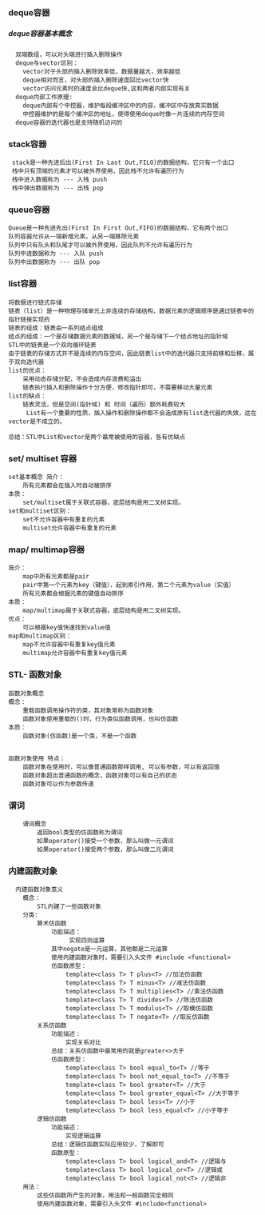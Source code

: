 ### deque容器

##### deque容器基本概念
      双端数组，可以对头端进行插入删除操作
      deque与vector区别：
        vector对于头部的插入删除效率低，数据量越大，效率越低
        deque相对而言，对头部的插入删除速度回比vector快
        vector访问元素时的速度会比deque快,这和两者内部实现有关
      deque内部工作原理:
        deque内部有个中控器，维护每段缓冲区中的内容，缓冲区中存放真实数据
        中控器维护的是每个缓冲区的地址，使得使用deque时像一片连续的内存空间
      deque容器的迭代器也是支持随机访问的

### stack容器

     stack是一种先进后出(First In Last Out,FILO)的数据结构，它只有一个出口
     栈中只有顶端的元素才可以被外界使用，因此栈不允许有遍历行为
     栈中进入数据称为 --- 入栈 push
     栈中弹出数据称为 --- 出栈 pop

### queue容器

    Queue是一种先进先出(First In First Out,FIFO)的数据结构，它有两个出口
    队列容器允许从一端新增元素，从另一端移除元素
    队列中只有队头和队尾才可以被外界使用，因此队列不允许有遍历行为
    队列中进数据称为 --- 入队 push
    队列中出数据称为 --- 出队 pop

### list容器

    将数据进行链式存储
    链表（list）是一种物理存储单元上非连续的存储结构，数据元素的逻辑顺序是通过链表中的指针链接实现的
    链表的组成：链表由一系列结点组成
    结点的组成：一个是存储数据元素的数据域，另一个是存储下一个结点地址的指针域
    STL中的链表是一个双向循环链表
    由于链表的存储方式并不是连续的内存空间，因此链表list中的迭代器只支持前移和后移，属于双向迭代器
    list的优点：
        采用动态存储分配，不会造成内存浪费和溢出
        链表执行插入和删除操作十分方便，修改指针即可，不需要移动大量元素
    list的缺点：
        链表灵活，但是空间(指针域) 和 时间（遍历）额外耗费较大
         List有一个重要的性质，插入操作和删除操作都不会造成原有list迭代器的失效，这在vector是不成立的。

    总结：STL中List和vector是两个最常被使用的容器，各有优缺点

### set/ multiset 容器

    set基本概念 简介：
        所有元素都会在插入时自动被排序
    本质：
        set/multiset属于关联式容器，底层结构是用二叉树实现。
    set和multiset区别：
        set不允许容器中有重复的元素
        multiset允许容器中有重复的元素

### map/ multimap容器

    简介：
        map中所有元素都是pair
        pair中第一个元素为key（键值），起到索引作用，第二个元素为value（实值）
        所有元素都会根据元素的键值自动排序
    本质：
        map/multimap属于关联式容器，底层结构是用二叉树实现。
    优点：
        可以根据key值快速找到value值
    map和multimap区别：
        map不允许容器中有重复key值元素
        multimap允许容器中有重复key值元素

### STL- 函数对象

    函数对象概念
    概念：
        重载函数调用操作符的类，其对象常称为函数对象
        函数对象使用重载的()时，行为类似函数调用，也叫仿函数
    本质：
        函数对象(仿函数)是一个类，不是一个函数


    函数对象使用 特点：
        函数对象在使用时，可以像普通函数那样调用, 可以有参数，可以有返回值
        函数对象超出普通函数的概念，函数对象可以有自己的状态
        函数对象可以作为参数传递

### 谓词

        谓词概念
            返回bool类型的仿函数称为谓词
            如果operator()接受一个参数，那么叫做一元谓词
            如果operator()接受两个参数，那么叫做二元谓词

### 内建函数对象
      内建函数对象意义
        概念：
            STL内建了一些函数对象
        分类:
            算术仿函数
                功能描述：
                     实现四则运算
                其中negate是一元运算，其他都是二元运算
                使用内建函数对象时，需要引入头文件 #include <functional>
                仿函数原型：
                    template<class T> T plus<T> //加法仿函数
                    template<class T> T minus<T> //减法仿函数
                    template<class T> T multiplies<T> //乘法仿函数
                    template<class T> T divides<T> //除法仿函数
                    template<class T> T modulus<T> //取模仿函数
                    template<class T> T negate<T> //取反仿函数
            关系仿函数
                功能描述：
                    实现关系对比
                总结：关系仿函数中最常用的就是greater<>大于
                仿函数原型：
                    template<class T> bool equal_to<T> //等于
                    template<class T> bool not_equal_to<T> //不等于
                    template<class T> bool greater<T> //大于
                    template<class T> bool greater_equal<T> //大于等于
                    template<class T> bool less<T> //小于
                    template<class T> bool less_equal<T> //小于等于
            逻辑仿函数
                功能描述：
                    实现逻辑运算
                总结：逻辑仿函数实际应用较少，了解即可
                函数原型：
                    template<class T> bool logical_and<T> //逻辑与
                    template<class T> bool logical_or<T> //逻辑或
                    template<class T> bool logical_not<T> //逻辑非
        用法：
            这些仿函数所产生的对象，用法和一般函数完全相同
            使用内建函数对象，需要引入头文件 #include<functional>
